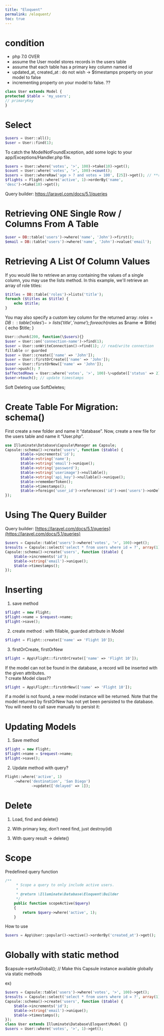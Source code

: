 ```yaml
---
title: "Eloquent"
permalink: /eloquent/
toc: true
---
```

condition 
==========

- php 7.0 OVER
- assume the User model stores records in the users table
- assume that each table has a primary key column named id
- updated_at, created_at : do not wish -\> \$timestamps property on your model
to false
- incrementing property on your model to false. ??
```php
class User extends Model {
protected $table = 'my_users';
// primaryKey
}
```
Select 
=======

```php
$users = User::all();  
$user = User::find(1);
```

To catch the ModelNotFoundException, add some logic to your
app/Exceptions/Handler.php file.
```php
$users = User::where('votes', '>', 100)->take(10)->get();
$count = User::where('votes', '>', 100)->count();
$users = User::whereRaw('age > ? and votes = 100', [25])->get(); // **raw query
$flights = Flight::where('active', 1)->orderBy('name',
'desc')->take(10)->get();

```
Query builder: <https://laravel.com/docs/5.1/queries>

Retrieving ONE Single Row / Columns From A Table
================================================

```php
$user = DB::table('users')->where('name', 'John')->first();
$email = DB::table('users')->where('name', 'John')->value('email');
```

Retrieving A List Of Column Values
==================================

If you would like to retrieve an array containing the values of a single column,
you may use the lists method. In this example, we'll retrieve an array of role
titles:

```php
$titles = DB::table('roles')->lists('title');
foreach ($titles as $title) {
	echo $title;
}
```

You may also specify a custom key column for the returned array:
$roles = DB::table('roles')->lists('title', 'name');
foreach ($roles as $name => $title) {
	echo $title;
}
```php
User::chunk(200, function(\$users){}
$user = User::on('connection-name')->find(1);
$user = User::onWriteConnection()->find(1); // read/write connection
fillable or guarded
$user = User::create(['name' => 'John']);
$user = User::firstOrCreate(['name' => 'John']);
$user = User::firstOrNew(['name' => 'John']);
$user->push(); ?
$affectedRows = User::where('votes', '>', 100)-\>update(['status' => 2]);
$user->touch(); // update timestamps
```


Soft Deleting
use SoftDeletes;

Create Table For Migration: schema()
====================================

First create a new folder and name it “database”. Now, create a new file for the
users table and name it “User.php”.

```php
use Illuminate\Database\Capsule\Manager as Capsule;
Capsule::schema()->create('users', function ($table) {
       $table->increments('id');
       $table->string('name');
       $table->string('email')->unique();
       $table->string('password');
       $table->string('userimage')->nullable();
       $table->string('api_key')->nullable()->unique();
       $table->rememberToken();
       $table->timestamps();
       $table->foreign('user_id')->references('id')->on('users')->onDelete('cascade');
});
```

Using The Query Builder
=======================

Query builder: [https://laravel.com/docs/5.1/queries](https://laravel.com/docs/5.1/queries)

```php
$users = Capsule::table('users')->where('votes', '>', 100)->get();
$results = Capsule::select('select * from users where id = ?', array(1));
Capsule::schema()->create('users', function ($table) {
    $table->increments('id');
    $table->string('email')->unique();
    $table->timestamps();
});
```

Inserting 
==========

1. save method  

  ```php
  $flight = new Flight;
  $flight->name = $request->name;
  $flight->save();
  ```

  

2. create method : with fillable, guarded attribute in Model  

  ```php
  $flight = Flight::create(['name' => 'Flight 10']);
  ```

  

3. firstOrCreate, firstOrNew  

  ```php
  $flight = App\Flight::firstOrCreate(['name' => 'Flight 10']);
  ```

If the model can not be found in the database, a record will be inserted with the given attributes.  
? create Model class??
```php
$flight = App\Flight::firstOrNew(['name' => 'Flight 10']);
```
if a model is not found, a new model instance will be returned. Note that the
model returned by firstOrNew has not yet been persisted to the database. You
will need to call save manually to persist it:

Updating Models
===============

1.  Save method

```php
$flight = new Flight;
$flight->name = $request->name;
$flight->save();
```
2.  Update method with query?
```php
Flight::where('active', 1)
	->where('destination', 'San Diego')
        	->update(['delayed' => 1]);

```

Delete
======

1.  Load, find and delete()

2.  With primary key, don’t need find, just destroy(id)

3.  With query result -\> delete()

Scope
=====

Predefined query function  

```php
/**
     * Scope a query to only include active users.
     *
     * @return \Illuminate\Database\Eloquent\Builder
     */
    public function scopeActive($query)
    {
        return $query->where('active', 1);
    }

```

How to use  

```php
$users = App\User::popular()->active()->orderBy('created_at')->get();
```

  

Globally with static method
===========================

\$capsule-\>setAsGlobal(); // Make this Capsule instance available globally via
static methods

ex)

```php
$users = Capsule::table('users')->where('votes', '>', 100)->get();
$results = Capsule::select('select * from users where id = ?', array(1));  //?? no select method??
Capsule::schema()->create('users', function ($table) {
	$table->increments('id');
	$table->string('email')->unique();
	$table->timestamps();
});
class User extends Illuminate\Database\Eloquent\Model {}
$users = User::where('votes', '>', 1)->get();

```


